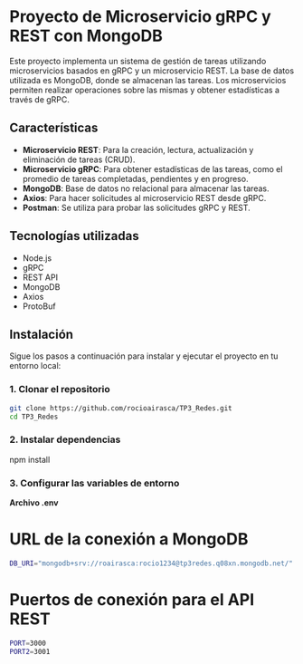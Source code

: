 # Proyecto de Microservicio gRPC y REST con MongoDB

Este proyecto implementa un sistema de gestión de tareas utilizando microservicios basados en gRPC y un microservicio REST. La base de datos utilizada es MongoDB, donde se almacenan las tareas. Los microservicios permiten realizar operaciones sobre las mismas y obtener estadísticas a través de gRPC.

## Características

- **Microservicio REST**: Para la creación, lectura, actualización y eliminación de tareas (CRUD).
- **Microservicio gRPC**: Para obtener estadísticas de las tareas, como el promedio de tareas completadas, pendientes y en progreso.
- **MongoDB**: Base de datos no relacional para almacenar las tareas.
- **Axios**: Para hacer solicitudes al microservicio REST desde gRPC.
- **Postman**: Se utiliza para probar las solicitudes gRPC y REST.

## Tecnologías utilizadas

- Node.js
- gRPC
- REST API
- MongoDB
- Axios
- ProtoBuf

## Instalación

Sigue los pasos a continuación para instalar y ejecutar el proyecto en tu entorno local:

### 1. Clonar el repositorio

```bash
git clone https://github.com/rocioairasca/TP3_Redes.git
cd TP3_Redes
```

### 2. Instalar dependencias

npm install

### 3. Configurar las variables de entorno

**Archivo .env**

# URL de la conexión a MongoDB
```bash
DB_URI="mongodb+srv://roairasca:rocio1234@tp3redes.q08xn.mongodb.net/"
```

# Puertos de conexión para el API REST
```bash
PORT=3000
PORT2=3001
```
